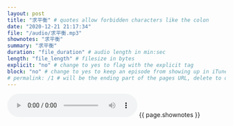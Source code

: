 ```yaml
---
layout: post
title: "求平衡" # quotes allow forbidden characters like the colon
date: "2020-12-21 21:17:34"
file: "/audio/求平衡.mp3"
shownotes: "求平衡"
summary: "求平衡"
duration: "file_duration" # audio length in min:sec
length: "file_length" # filesize in bytes
explicit: "no" # change to yes to flag with the explicit tag
block: "no" # change to yes to keep an episode from showing up in iTunes
# permalink: /1 # will be the ending part of the pages URL, delete to default to the title
---
```


<audio controls>
<source src="{{site.url}}{{site.baseurl}}{{ page.file }}" type="audio/x-mp3">
Your browser does not support the audio element.
</audio>
{{ page.shownotes }}
